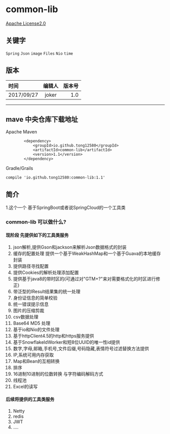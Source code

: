 # common-lib
[Apache License2.0](http://www.apache.org/licenses/)

## 关键字

`Spring` `Json` `image` `Files` `Nio` `time`

## 版本

| 时间        | 编辑人     | 版本号|
|:---------- |:---------:|---:|
| 2017/09/27  | joker      | 1.0 |

----

## mave 中央仓库下载地址

Apache Maven

```
		<dependency>
			<groupId>io.github.tong12580</groupId>
			<artifactId>common-lib</artifactId>
			<version>1.1</version>
		</dependency>

```

Gradle/Grails

```
compile 'io.github.tong12580:common-lib:1.1'

```

## 简介

1.这个一个 基于SpringBoot或者说SpringCloud的一个工具类

### common-lib 可以做什么?

#### 现阶段 先提供如下的工具类服务

1. json解析,提供Gson和jackson来解析Json数据格式的封装
2. 缓存的配置处理 提供一个基于WeakHashMap和一个基于Guava的本地缓存封装
3. 提供路径寻找配置
4. 提供Cookies的解析处理添加配置
5. 提供基于java8的带时区的(可通过对"GTM+?"来对需要格式化的时区进行修正)
6. 带泛型的IResult结果集的统一处理
7. 身份证信息的简单校验
8. 统一错误提示信息
9. 图片的压缩剪裁
10. csv数据处理
11. Base64 MD5 处理
12. 基于io和Nio的文件处理
13. 基于httpClient4.5的http和https服务提供
14. 基于SnowflakeIdWorker和短8位UUID的唯一性id提供
15. 数字,字母,邮箱,手机号,文件后缀,号码隐藏,表情符号过滤替换方法提供
16. IP,系统可用内存获取
17. Map和Bean的互相转换
18. 排序
19. 16进制10进制的位数转换 与字符编码解码方式
20. 线程池
21. Excel的读写

#### 后续将提供的工具类服务

1. Netty
2. redis
3. JWT
4. ....
